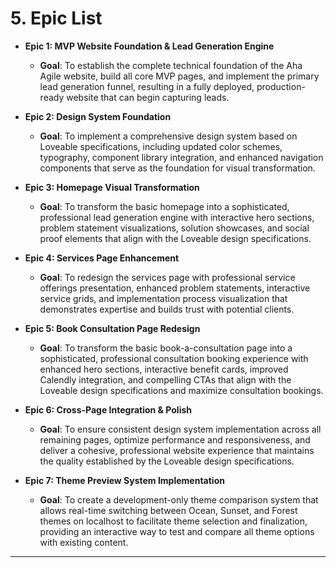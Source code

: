 # 5. Epic List

*   **Epic 1: MVP Website Foundation & Lead Generation Engine**
    *   **Goal**: To establish the complete technical foundation of the Aha Agile website, build all core MVP pages, and implement the primary lead generation funnel, resulting in a fully deployed, production-ready website that can begin capturing leads.

*   **Epic 2: Design System Foundation**
    *   **Goal**: To implement a comprehensive design system based on Loveable specifications, including updated color schemes, typography, component library integration, and enhanced navigation components that serve as the foundation for visual transformation.

*   **Epic 3: Homepage Visual Transformation**
    *   **Goal**: To transform the basic homepage into a sophisticated, professional lead generation engine with interactive hero sections, problem statement visualizations, solution showcases, and social proof elements that align with the Loveable design specifications.

*   **Epic 4: Services Page Enhancement**
    *   **Goal**: To redesign the services page with professional service offerings presentation, enhanced problem statements, interactive service grids, and implementation process visualization that demonstrates expertise and builds trust with potential clients.

*   **Epic 5: Book Consultation Page Redesign**
    *   **Goal**: To transform the basic book-a-consultation page into a sophisticated, professional consultation booking experience with enhanced hero sections, interactive benefit cards, improved Calendly integration, and compelling CTAs that align with the Loveable design specifications and maximize consultation bookings.

*   **Epic 6: Cross-Page Integration & Polish**
    *   **Goal**: To ensure consistent design system implementation across all remaining pages, optimize performance and responsiveness, and deliver a cohesive, professional website experience that maintains the quality established by the Loveable design specifications.

*   **Epic 7: Theme Preview System Implementation**
    *   **Goal**: To create a development-only theme comparison system that allows real-time switching between Ocean, Sunset, and Forest themes on localhost to facilitate theme selection and finalization, providing an interactive way to test and compare all theme options with existing content.
---

